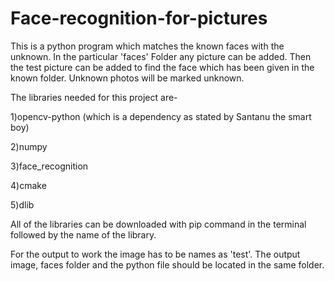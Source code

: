 # Face-recognition-for-pictures
This is a python program which matches the known faces with the unknown. In the particular 'faces' Folder any picture can be added. 
Then the test picture can be added to find the face which has been given in the known folder. Unknown photos will be marked unknown.

The libraries needed for this project are-

1)opencv-python (which is a dependency as stated by Santanu the smart boy)

2)numpy

3)face_recognition

4)cmake 

5)dlib

All of the libraries can be downloaded with pip command in the terminal followed by the name of the library.

For the output to work the image has to be names as 'test'. The output image, faces folder and the python file should be located in the
same folder.
